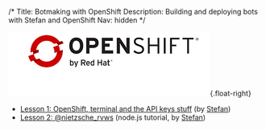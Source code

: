 /*
Title: Botmaking with OpenShift
Description: Building and deploying bots with Stefan and OpenShift
Nav: hidden
*/

![OpenShift by Red Hat](/content/tutorials/botmaking-with-openshift/images/openshift-logo-small.png){.float-right}

- [Lesson 1: OpenShift, terminal and the API keys stuff](/tutorials/botmaking-with-openshift/lesson-1) (by [Stefan](https://twitter.com/fourtonfish))
- [Lesson 2: @nietzsche_rvws](/tutorials/botmaking-with-openshift/lesson-2) (node.js tutorial, by [Stefan](https://twitter.com/fourtonfish))
<!--
- [Lesson X: TITLE](/tutorials/botmaking-with-openshift/lesson-X) (LANGUAGE tutorial, by [PREFERREDNAME](https://twitter.com/TWITTERUSERNAME))
-->
